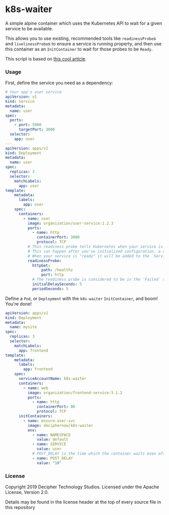 # k8s-waiter

A simple alpine container which uses the Kubernetes API to wait for a given service to be available.

This allows you to use existing, recommended tools like `readinessProbe`s and `livelinessProbe`s to ensure a service is running property, and then use this container as an `InitContainer` to wait for those probes to be `Ready`.

This script is based on [this cool article](https://blog.giantswarm.io/wait-for-it-using-readiness-probes-for-service-dependencies-in-kubernetes/).

### Usage

First, define the service you need as a dependency:

```yaml
# Your app's user service
apiVersion: v1
kind: Service
metadata:
  name: user
spec:
  ports:
    - port: 5000
      targetPort: 3000
  selector:
    app: user
---
apiVersion: apps/v1
kind: Deployment
metadata:
  name: user
spec:
  replicas: 3
  selector:
    matchLabels:
      app: user
template:
    metadata:
      labels:
        app: user
    spec:
      containers:
        - name: user
          image: organization/user-service:1.2.3
          ports: 
            - name: http
              containerPort: 3000
              protocol: TCP
          # This readiness probe tells Kubernetes when your service is ready to serve requests.
          # This can happen after you've initialized configuration, a database connection, etc.
          # When your service is "ready" it will be added to the `Service`s endpoints and `k8s-waiter` will exit
          readinessProbe:
            httpGet:
                path: /healthz
                port: http
            # The readiness probe is considered to be in the `Failed` state until `initialDelaySeconds` has passed
            initialDelaySeconds: 5
            periodSeconds: 5
```

Define a `Pod`, or `Deployment` with the `k8s-waiter` `InitContainer`, and boom! You're done!

```yaml
apiVersion: apps/v1
kind: Deployment
metadata:
  name: mysite
spec:
  replicas: 3
  selector:
    matchLabels:
      app: frontend
template:
    metadata:
      labels:
        app: frontend
    spec:
      serviceAccountName: k8s-waiter
      containers:
        - name: web
          image: organization/frontend-service:3.1.2
          ports: 
            - name: http
              containerPort: 80
              protocol: TCP
      initContainers:
        - name: ensure-user-svc
          image: deciphernow/k8s-waiter
          env:
            - name: NAMESPACE
              value: default
            - name: SERVICE
              value: user
            # POST_DELAY is the time which the container waits even after the service is considered "ready"
            - name: POST_DELAY
              value: "10"
```

### License

Copyright 2019 Decipher Technology Studios. Licensed under the Apache License, Version 2.0.

Details may be found in the license header at the top of every source file in this repository